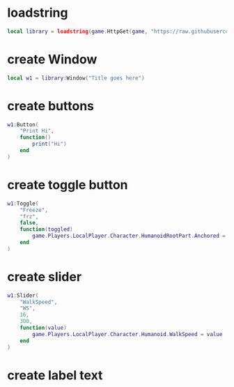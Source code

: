 # loadstring 
```lua
local library = loadstring(game.HttpGet(game, "https://raw.githubusercontent.com/nahnahanah/Open-Main-Source-0x/refs/heads/main/Open%20Main%20Source%200x"))()
```
# create Window 
```lua
local w1 = library:Window("Title goes here")
```
# create buttons 
```lua
w1:Button(
    "Print Hi",
    function()
        print("Hi")
    end
)
```
# create toggle button 
```lua
w1:Toggle(
    "Freeze",
    "frz",
    false,
    function(toggled)
        game.Players.LocalPlayer.Character.HumanoidRootPart.Anchored = toggled
    end
)
```
# create slider 
```lua
w1:Slider(
    "WalkSpeed",
    "WS",
    16,
    300,
    function(value)
        game.Players.LocalPlayer.Character.Humanoid.WalkSpeed = value
    end
)
```
# create label text 
